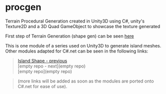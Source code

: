 # procgen
Terrain Procedural Generation
created in Unity3D using C#, unity's Texture2D and a 3D Quad GameObject to showcase the texture generated

First step of Terrain Generation (shape gen) can be seen [here](https://github.com/brunorc93/islandShapeGen.net)


  
This is one module of a series used on Unity3D to generate island meshes. Other modules adapted for C#.net can be seen in the following links:
> [Island Shape - previous](https://github.com/brunorc93/islandShapeGen.net)  
> [empty repo - next](empty repo)  
> [empty repo](empty repo)  

> (more links will be added as soon as the modules are ported onto C#.net for ease of use).  

